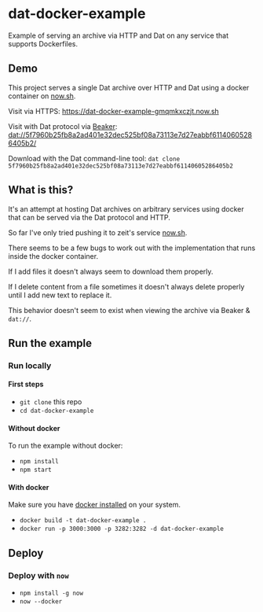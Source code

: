 # dat-docker-example

Example of serving an archive via HTTP and Dat on any service that supports Dockerfiles.

## Demo

This project serves a single Dat archive over HTTP and Dat using a docker container on [now.sh](https://now.sh).

Visit via HTTPS: https://dat-docker-example-gmqmkxczjt.now.sh

Visit with Dat protocol via [Beaker](https://beakerbrowser.com): [dat://5f7960b25fb8a2ad401e32dec525bf08a73113e7d27eabbf61140605286405b2/](dat://5f7960b25fb8a2ad401e32dec525bf08a73113e7d27eabbf61140605286405b2/)

Download with the Dat command-line tool: `dat clone 5f7960b25fb8a2ad401e32dec525bf08a73113e7d27eabbf61140605286405b2`


## What is this?

It's an attempt at hosting Dat archives on arbitrary services using docker that can be served via the Dat protocol and HTTP.

So far I've only tried pushing it to zeit's service [now.sh](https://now.sh).

There seems to be a few bugs to work out with the implementation that runs inside the docker container.

If I add files it doesn't always seem to download them properly.

If I delete content from a file sometimes it doesn't always delete properly until I add new text to replace it.

This behavior doesn't seem to exist when viewing the archive via Beaker & `dat://`.

## Run the example

### Run locally

#### First steps

- `git clone` this repo
- `cd dat-docker-example`

#### Without docker

To run the example without docker:

- `npm install`
- `npm start`

#### With docker

Make sure you have [docker installed](https://www.docker.com/products/overview#/install_the_platform) on your system.

- `docker build -t dat-docker-example .`
- `docker run -p 3000:3000 -p 3282:3282 -d dat-docker-example`

## Deploy

### Deploy with `now`

- `npm install -g now`
- `now --docker`
